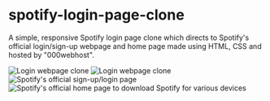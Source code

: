 # spotify-login-page-clone
A simple, responsive Spotify login page clone which directs to Spotify's official login/sign-up webpage and home page made using HTML, CSS and hosted by "000webhost".

![Login webpage clone](https://user-images.githubusercontent.com/80174214/147853093-71acfc02-ebae-46e5-a64c-290300899d30.png)
![Login webpage clone](https://user-images.githubusercontent.com/80174214/147853111-1f69a46a-e98b-49ad-b808-b225dcd6fd00.png)
![Spotify's official sign-up/login page](https://user-images.githubusercontent.com/80174214/147853117-3dc2cd3a-066c-44bc-951b-2ff097481949.png)
![Spotify's official home page to download Spotify for various devices](https://user-images.githubusercontent.com/80174214/147853125-bbff8856-859a-49f1-9db2-14b2df8c201a.png)
